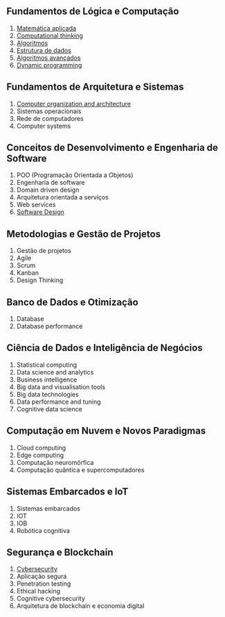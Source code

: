 ## Fundamentos de Lógica e Computação

1. [Matemática aplicada](./fundamentals/1-mathematics.md)    
2. [Computational thinking](./fundamentals/2-computational-thinking.md)
3. [Algoritmos](./fundamentals/3-algorithms.md)
4. [Estrutura de dados](./fundamentals/4-data-structure.md)
5. [Algoritmos avançados](./fundamentals/5-advanced-algorithms.md)
6. [Dynamic programming](./fundamentals/6-dynamic-programming.md)

## Fundamentos de Arquitetura e Sistemas

1. [Computer organization and architecture](./system-architecture-fundamentals/1-computer-architecture.md)
2. Sistemas operacionais
3. Rede de computadores
4. Computer systems

## Conceitos de Desenvolvimento e Engenharia de Software

1. POO (Programação Orientada a Objetos)
2. Engenharia de software
3. Domain driven design
4. Arquitetura orientada a serviços
5. Web services
6. [Software Design](./software-engineering/6-software-design.md)

## Metodologias e Gestão de Projetos

1. Gestão de projetos
2. Agile
3. Scrum
4. Kanban
5. Design Thinking

## Banco de Dados e Otimização

1. Database
2. Database performance

## Ciência de Dados e Inteligência de Negócios

1. Statistical computing
2. Data science and analytics
3. Business intelligence
4. Big data and visualisation tools
5. Big data technologies
6. Data performance and tuning
7. Cognitive data science

## Computação em Nuvem e Novos Paradigmas

1. Cloud computing
2. Edge computing
3. Computação neuromórfica
4. Computação quântica e supercomputadores

## Sistemas Embarcados e IoT

1. Sistemas embarcados
2. IOT
3. IOB
4. Robótica cognitiva

## Segurança e Blockchain

1. [Cybersecurity](./security/1-cybersecurity.md)
2. Aplicação segura
3. Penetration testing
4. Ethical hacking
5. Cognitive cybersecurity
6. Arquitetura de blockchain e economia digital